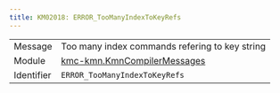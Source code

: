 ```yaml
---
title: KM02018: ERROR_TooManyIndexToKeyRefs
---
```


|            |           |
|------------|---------- |
| Message    | Too many index commands refering to key string |
| Module     | [kmc-kmn.KmnCompilerMessages](kmc-kmn.kmncompilermessages) |
| Identifier | `ERROR_TooManyIndexToKeyRefs` |


